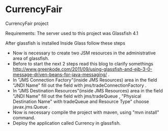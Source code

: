 # CurrencyFair
CurrencyFair project 

Requirements: The server used to this project was Glassfish 4.1

After glassfish is installed Inside Glass follow these steps
 - Now is necessary to create two JSM resources in the administrative area of glassfish.
 - Before to start the next 2 steps read this blog to clarify somethings http://www.greenkode.com/2011/09/using-glassfish-and-ejb-3-0-message-driven-beans-for-java-messaging/ .
 - In "JMS Connection Factory"(inside JMS Resources) area in the field "JNDI Name" fill out the field with jms/tradeConnectionFactory .
 - In "JMS Destination Resources"(inside JMS Resources) area in the field "JNDI Name" fill out the field with jms/tradeQueue , 
 	"Physical Destination Name" with tradeQueue and Resource Type" choose javax.jms.Queue .
 - Now is necessary compile the project with maven, using "mvn install" command.
 - Deploy the application called Currency in glassfish.